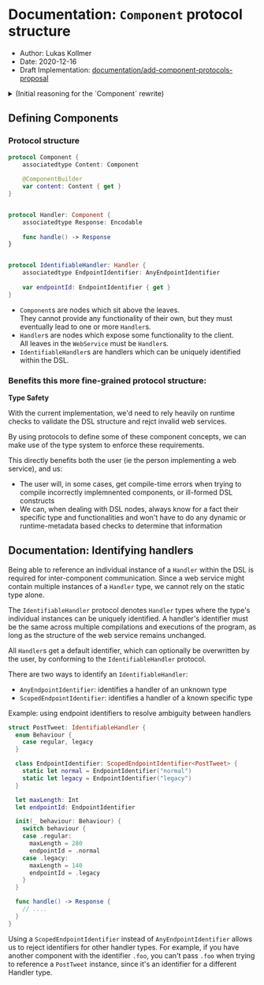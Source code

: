 # Documentation: `Component` protocol structure


- Author: Lukas Kollmer
- Date: 2020-12-16
- Draft Implementation: [documentation/add-component-protocols-proposal][branch_url]


<details>
<summary>(Initial reasoning for the `Component` rewrite)</summary>

## Summary

- We should replace `Component` with a collection of several, more fine-grained protocols, which match more closely to the different [kinds of components](https://github.com/Apodini/Apodini/tree/develop/Documentation/Communicational%20Patterns/3.%20Pattern%20Implementation) we eventually want to support
- Instead of a single protocol, there should be a hierarchical structure of several protocols, similar to [how Swift models numeric types](https://files.lukaskollmer.de/embed/swift_numerics.png)
- When defining a concrete component, the user would make that component conform to the protocol matching the component's intended use-case
- We use the type system to ensure that components can only appear in places in the DSL where they actually make sense
- For example, the leaves in the DSL's syntax tree must always be endpoints (ie components w/ a `handle()` function)
- If possible, an ill-formed `WebService` shouldn't compile in the first place




## The status quo

Currently, the `Component` protocol serves as a one-size-fits-all solution for all "things which can appear in the DSL".

Why is this bad? Let's have a look at `Component`'s [current definition](https://github.com/Apodini/Apodini/blob/83a513327ff094cc9666a0e51a2f4cda67fd8f91/Sources/Apodini/Components/Component.swift)

```swift
protocol Component {
    associatedtype Content: Component = Never
    associatedtype Result: ResponseEncodable = Never
    
    @ComponentBuilder
    var content: Content { get }
    
    func handle() -> Response
}
```


- `content`: used to provide further DSL components
- `handle()`: used to specify how the component should respond to incoming requests

The issue here is that these two members are, in effect, mutually exclusive: if a component implements both `content` and `handle()`, we currently ignore its `handle()` function and only look at `content`.




If we think of the `WebService`, as defined via the DSL, as a tree data structure, we can come up with the following mapping:

- root node: the entry point into the `WebService`
- internal nodes (ie non-leaf nodes): intermediate components used for grouping, which eventually lead to one or more endpoints
- leaves: endpoints, which expose functionality via their `handle()` function


The issue with the current definition of the `Component` protocol is that it is trying to cover all of these three cases at the same time, with the same interface.


One of the additional side effects of switching to a more fine-grained protocol structure is that we can use the type system to express some of the requirements a web service must satisfy. For example, we should be able to define the protocols/types/builder in a way that ill-formed web services will cause a compile-time error.




### Issues caused by the current implementation


#### Invalid Components

Both of these components currently compile, despite not being valid components:

```swift
// empty component which implements neither `content` nor `handle()`
struct A: Component {}

// component which implements both `content` and `handle()`
struct B: Component {
    var content: some Component { ... }
    func handle() -> Response { ... }
}
```

More generally speaking, fully half of the four possible combinations of conforming to the `Component` protocol will result in invalid components:

<!--- Implement neither `content` nor `handle()`: ❌
- Implement only `content`: ✅
- Implement only `handle()`: ✅
- Implement both `content` and `handle()`: ❌-->


|            | `content` | `handle()` | component valid? |
| :--------- | :-------: | :--------: | :--------------: |
| implements |  no       | no         | ❌       |
| implements |  yes      | no         | ✅               |
| implements |  no       | yes        | ✅               |
| implements |  yes      | yes        | ❌               |




#### Type inference

Because the current implementation defaults both `Content` and `Response` to `Never`, you can end up in situations where a seemingly properly defined component is in fact ill-formed.


Consider the following example:

```swift
struct User: Codable {
    let id: ID
    let name: String
    let age: Int
}

struct GetUser: Component {
    @Parameter("userId")
    var userId: User.ID
    
    func handle() -> User {
        // ...
    }
}
```


This component, despite compiling just fine and not causing a single warning or error, will never work as intended.  
The reason for this is that `User` doesn't conform to `ResponseEncodable`, meaning that swiftc will resolve `GetUser.Response` to `Never` (the default value), which will cause Apodini to invoke the `handle` function implemented in the `Response == Never` protocol extension.  
The result is that, when a request is sent to the component's endpoint, it will crash at runtime.


**Generally speaking, if we can use the type system to statically detect and reject ill-formed programs, instead of having to perform these checks at runtime, we should always do so.**


### How does the rewrite affect the current implementation?

Switching to this new structure required surprisingly few changes.
In most cases it was sufficient to replace `Component` with `Handler`, since the semantic model builder already operates only on endpoint nodes, and never on non-endpoint nodes. All tests still pass.

- `Text` is now a `Handler`
- `EmptyComponent` is removed, since user-exposed empty components were invalid DSL components to begin with.  
  (It still is possible to define a noop component, by typealiasing `Content` or `Response` to `Never`.)
- Some tests needed to be updated (since a component's nested handlers can't be accessed via `component.content as? SomeHandlerType`)
- `AnyComponent` is replaced by `AnyEndpointNode` and `AnyEndpointProvidingNode`
- Neither `content` nor `handle()` have a default implementation anymore.
  You have to provide an implementation for your components to compile.
  (The exception here is if you manually add a `typealias {Content|Response} = Never`, in which case we do still provide a default implementation. The idea is that, if you want a component to be unusable, and crash if ever accessed, you have to explicitly specify this.)
  
  
### Alternatives considered

- Simply keep the current implementation and change nothing
- Remove the `= Never` defaults from the `Content` and `Response` associated types
    - This would solve the issue of empty components being valid
    - It would also solve the issue of a user-defined `handle()` function not being picked up properly by the compiler
    - It would, however, not solve the issue of `content` and `handle()` being mutually exclusive


</details>



## Defining Components

### Protocol structure

```swift
protocol Component {
    associatedtype Content: Component
    
    @ComponentBuilder
    var content: Content { get }
}


protocol Handler: Component {
    associatedtype Response: Encodable
    
    func handle() -> Response
}


protocol IdentifiableHandler: Handler {
    associatedtype EndpointIdentifier: AnyEndpointIdentifier
    
    var endpointId: EndpointIdentifier { get }
}
```

- `Component`s are nodes which sit above the leaves.  
  They cannot provide any functionality of their own, but they must eventually lead to one or more `Handler`s.
- `Handler`s are nodes which expose some functionality to the client.  
  All leaves in the `WebService` must be `Handler`s.
- `IdentifiableHandler`s are handlers which can be uniquely identified within the DSL.






### Benefits this more fine-grained protocol structure:

**Type Safety**

With the current implementation, we'd need to rely heavily on runtime checks to validate the DSL structure and rejct invalid web services.

By using protocols to define some of these component concepts, we can make use of the type system to enforce these requirements.

This directly benefits both the user (ie the person implementing a web service), and us:

- The user will, in some cases, get compile-time errors when trying to compile incorrectly implemnented components, or ill-formed DSL constructs
- We can, when dealing with DSL nodes, always know for a fact their specific type and functionalities and won't have to do any dynamic or runtime-metadata based checks to determine that information







## Documentation: Identifying handlers

Being able to reference an individual instance of a `Handler` within the DSL is required for inter-component communication.
Since a web service might contain multiple instances of a `Handler` type, we cannot rely on the static type alone.

The `IdentifiableHandler` protocol denotes `Handler` types where the type's individual instances can be uniquely identified.
A handler's identifier must be the same across multiple compilations and executions of the program, as long as the structure of the web service remains unchanged.

All `Handler`s get a default identifier, which can optionally be overwritten by the user, by conforming to the `IdentifiableHandler` protocol.

There are two ways to identify an `IdentifiableHandler`:
- `AnyEndpointIdentifier`: identifies a handler of an unknown type
- `ScopedEndpointIdentifier`: identifies a handler of a known specific type


Example: using endpoint identifiers to resolve ambiguity between handlers

```swift
struct PostTweet: IdentifiableHandler {
  enum Behaviour {
    case regular, legacy
  }

  class EndpointIdentifier: ScopedEndpointIdentifier<PostTweet> {
    static let normal = EndpointIdentifier("normal")
    static let legacy = EndpointIdentifier("legacy")
  }

  let maxLength: Int
  let endpointId: EndpointIdentifier

  init(_ behaviour: Behaviour) {
    switch behaviour {
    case .regular:
      maxLength = 280
      endpointId = .normal
    case .legacy:
      maxLength = 140
      endpointId = .legacy
    }
  }

  func handle() -> Response {
    // ....
  }
}
```


Using a `ScopedEndpointIdentifier` instead of `AnyEndpointIdentifier` allows us to reject identifiers for other handler types.
For example, if you have another component with the identifier `.foo`, you can't pass `.foo` when trying to reference a `PostTweet` instance, since it's an identifier for a different Handler type.




[branch_url]: https://github.com/Apodini/Apodini/tree/documentation/add-component-protocols-proposal
